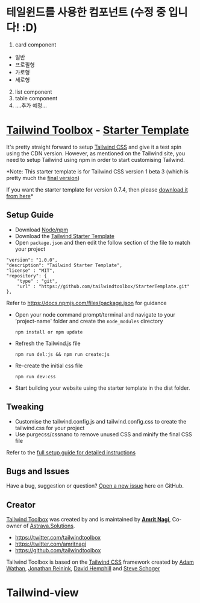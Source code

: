 # 테일윈드를 사용한 컴포넌트 (수정 중 입니다! :D)
1. card component
  - 일반
  - 프로필형
  - 가로형
  - 세로형

2. list component
3. table component
4. ....추가 예정...




# [Tailwind Toolbox](https://www.tailwindtoolbox.com/) - [Starter Template](https://www.tailwindtoolbox.com/setup)

It's pretty straight forward to setup [Tailwind CSS](https://www.tailwindcss.com/) and give it a test spin using the CDN version. However, as mentioned on the Tailwind site, you need to setup Tailwind using npm in order to start customising Tailwind.

*Note: This starter template is for Tailwind CSS version 1 beta 3 (which is pretty much the [final version](https://twitter.com/adamwathan/status/1108450684783849472))

If you want the starter template for version 0.7.4, then please [download it from here](https://github.com/tailwindtoolbox/StarterTemplate/archive/v0-7-4.zip)*

## Setup Guide
* Download [Node/npm](https://nodejs.org/en/download/)
* Download the [Tailwind Starter Template](https://github.com/tailwindtoolbox/StarterTemplate/archive/master.zip)
* Open ```package.json``` and then edit the follow section of the file to match your project

```"name": "TailwindStarterTemplate",
"version": "1.0.0",
"description": "Tailwind Starter Template",
"license" : "MIT",
"repository": {
    "type" : "git",
    "url" : "https://github.com/tailwindtoolbox/StarterTemplate.git"
},
```

Refer to https://docs.npmjs.com/files/package.json for guidance

* Open your node command prompt/terminal and navigate to your 'project-name' folder and create the `node_modules` directory

   ```npm install or npm update```

* Refresh the Tailwind.js file

   ```npm run del:js && npm run create:js```

* Re-create the initial css file

   ```npm run dev:css```

* Start building your website using the starter template in the dist folder.




## Tweaking
* Customise the tailwind.config.js and tailwind.config.css to create the tailwind.css for your project
* Use purgecss/cssnano to remove unused CSS and minify the final CSS file

Refer to the [full setup guide for detailed instructions](https://www.tailwindtoolbox.com/setup)

## Bugs and Issues

Have a bug, suggestion or question? [Open a new issue](https://github.com/tailwindtoolbox/StarterTemplate/issues/new) here on GitHub.

## Creator

[Tailwind Toolbox](https://www.tailwindtoolbox.com/) was created by and is maintained by **[Amrit Nagi](https://amritnagi.info/)**, Co-owner of [Astrava.Solutions](https://astrava.solutions).

* https://twitter.com/tailwindtoolbox
* https://twitter.com/amritnagi
* https://github.com/tailwindtoolbox

Tailwind Toolbox is based on the [Tailwind CSS](https://www.tailwindcss.com/) framework created by [Adam Wathan](https://twitter.com/adamwathan), [Jonathan Reinink](https://twitter.com/reinink), [David Hemphill](https://twitter.com/davidhemphill) and [Steve Schoger](https://twitter.com/steveschoger)
# Tailwind-view
